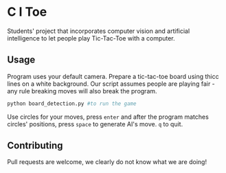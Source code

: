 # C I Toe

Students' project that incorporates computer vision and artificial intelligence to let people play Tic-Tac-Toe with a computer.

## Usage
Program uses your default camera. Prepare a tic-tac-toe board using thicc lines on a white background.
Our script assumes people are playing fair - any rule breaking moves will also break the program.

```python
python board_detection.py #to run the game 
```
Use circles for your moves, press `enter` and after the program matches circles' positions, press `space` to generate AI's move. `q` to quit.

## Contributing
Pull requests are welcome, we clearly do not know what we are doing!
